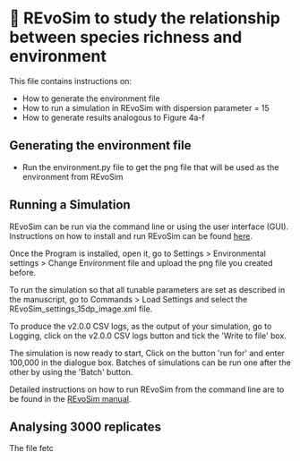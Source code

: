 # :microbe: REvoSim to study the relationship between species richness and environment

This file contains instructions on:

- How to generate the environment file
- How to run a simulation in REvoSim with dispersion parameter = 15
- How to generate results analogous to Figure 4a-f

## Generating the environment file
- Run the environment.py file to get the png file that will be used as the environment from REvoSim

## Running a Simulation
REvoSim can be run via the command line or using the user interface (GUI).
Instructions on how to install and run REvoSim can be found [here](https://revosim.readthedocs.io/en/latest/).

Once the Program is installed, open it, go to Settings > Environmental settings > Change Environment file and upload the png file you created before. 

To run the simulation so that all tunable parameters are set as described in the manuscript, go to Commands > Load Settings and select the REvoSim_settings_15dp_image.xml file. 

To produce the v2.0.0 CSV logs, as the output of your simulation, go to Logging, click on the v2.0.0 CSV logs button and tick the 'Write to file' box.

The simulation is now ready to start, Click on the button 'run for' and enter 100,000 in the dialogue box. Batches of simulations can be run one after the other by using the 'Batch' button. 

Detailed instructions on how to run REvoSim from the command line are to be found in the [REvoSim manual](https://revosim.readthedocs.io/en/latest/).

## Analysing 3000 replicates
The file fetc

